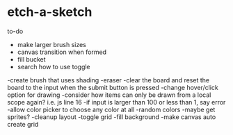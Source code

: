 # etch-a-sketch

to-do 

- make larger brush sizes
- canvas transition when formed
- fill bucket
- search how to use toggle




-create brush that uses shading
-eraser
-clear the board and reset the board to the input when the submit button is pressed
-change hover/click option for drawing
-consider how items can only be drawn from a local scope again? i.e. js line 16
-if input is larger than 100 or less than 1, say error
-allow color picker to choose any color at all
-random colors
-maybe get sprites?
-cleanup layout
-toggle grid
-fill background
-make canvas auto create grid